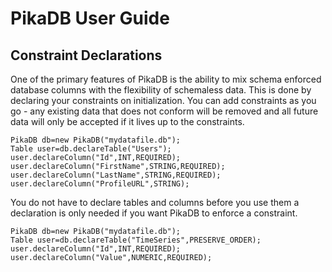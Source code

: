# PikaDB User Guide

## Constraint Declarations

One of the primary features of PikaDB is the ability to mix schema enforced database columns with the flexibility of schemaless data. This is done by declaring your constraints on initialization. You can add constraints as you go - any existing data that does not conform will be removed and all future data will only be accepted if it lives up to the constraints.

````
PikaDB db=new PikaDB("mydatafile.db");
Table user=db.declareTable("Users");
user.declareColumn("Id",INT,REQUIRED);
user.declareColumn("FirstName",STRING,REQUIRED);
user.declareColumn("LastName",STRING,REQUIRED);
user.declareColumn("ProfileURL",STRING);
````

You do not have to declare tables and columns before you use them a declaration is only needed if you want PikaDB to enforce a constraint.

````
PikaDB db=new PikaDB("mydatafile.db");
Table user=db.declareTable("TimeSeries",PRESERVE_ORDER);
user.declareColumn("Id",INT,REQUIRED);
user.declareColumn("Value",NUMERIC,REQUIRED);
````